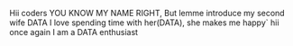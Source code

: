 Hii coders
YOU KNOW MY NAME RIGHT, But lemme introduce my second wife DATA
I love spending time with her(DATA), she makes me happy`
hii once again I am a DATA enthusiast
